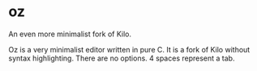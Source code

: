 # oz
An even more minimalist fork of Kilo.

Oz is a very minimalist editor written in pure C.
It is a fork of Kilo without syntax highlighting.
There are no options. 4 spaces represent a tab.
